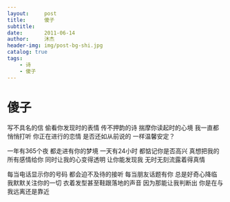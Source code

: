 ```yaml
---
layout:     post
title:      傻子
subtitle: 
date:       2011-06-14
author:     沐杰
header-img: img/post-bg-shi.jpg
catalog: true
tags:
    - 诗
    - 傻子
---
```


# 傻子

写不具名的信
偷看你发现时的表情
传不押韵的诗
揣摩你读起时的心境
我一直都悄悄打听
你正在进行的恋情
是否还如从前说的
一样温馨安定？

一年有365个夜
都走进有你的梦境
一天有24小时
都惦记你是否高兴
真想把我的所有感情给你
同时让我的心变得透明
让你能发现我
无时无刻流露着得真情

每当电话显示你的号码
都会迫不及待的接听
每当朋友话题有你
总是好奇心降临
我默默关注你的一切
衣着发型甚至鞋跟落地的声音
因为那能让我判断出
你是在与我远离还是靠近